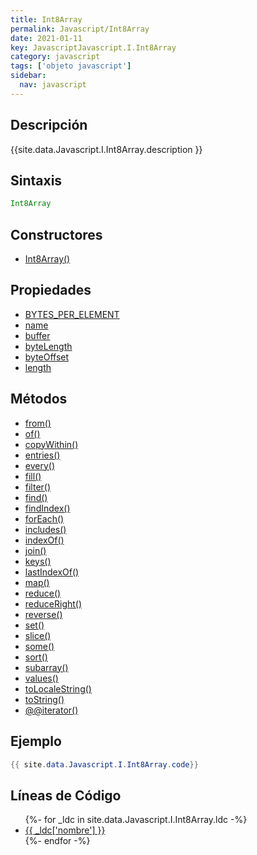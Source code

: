```yaml
---
title: Int8Array
permalink: Javascript/Int8Array
date: 2021-01-11
key: JavascriptJavascript.I.Int8Array
category: javascript
tags: ['objeto javascript']
sidebar: 
  nav: javascript
---
```


## Descripción
{{site.data.Javascript.I.Int8Array.description }}

## Sintaxis
~~~javascript
Int8Array
~~~

## Constructores
* [Int8Array()](/javascript/Int8Array/Int8Array/)

## Propiedades
* [BYTES_PER_ELEMENT](/javascript/Int8Array/BYTES_PER_ELEMENT)
* [name](/javascript/Int8Array/name)
* [buffer](/javascript/Int8Array/buffer)
* [byteLength](/javascript/Int8Array/byteLength)
* [byteOffset](/javascript/Int8Array/byteOffset)
* [length](/javascript/Int8Array/length)

## Métodos
* [from()](/javascript/Int8Array/from)
* [of()](/javascript/Int8Array/of)
* [copyWithin()](/javascript/Int8Array/copyWithin)
* [entries()](/javascript/Int8Array/entries)
* [every()](/javascript/Int8Array/every)
* [fill()](/javascript/Int8Array/fill)
* [filter()](/javascript/Int8Array/filter)
* [find()](/javascript/Int8Array/find)
* [findIndex()](/javascript/Int8Array/findIndex)
* [forEach()](/javascript/Int8Array/forEach)
* [includes()](/javascript/Int8Array/includes)
* [indexOf()](/javascript/Int8Array/indexOf)
* [join()](/javascript/Int8Array/join)
* [keys()](/javascript/Int8Array/keys)
* [lastIndexOf()](/javascript/Int8Array/lastIndexOf)
* [map()](/javascript/Int8Array/map)
* [reduce()](/javascript/Int8Array/reduce)
* [reduceRight()](/javascript/Int8Array/reduceRight)
* [reverse()](/javascript/Int8Array/reverse)
* [set()](/javascript/Int8Array/set)
* [slice()](/javascript/Int8Array/slice)
* [some()](/javascript/Int8Array/some)
* [sort()](/javascript/Int8Array/sort)
* [subarray()](/javascript/Int8Array/subarray)
* [values()](/javascript/Int8Array/values)
* [toLocaleString()](/javascript/Int8Array/toLocaleString)
* [toString()](/javascript/Int8Array/toString)
* [@@iterator()](/javascript/Int8Array/@@iterator)

## Ejemplo
~~~java
{{ site.data.Javascript.I.Int8Array.code}}
~~~

## Líneas de Código
<ul>
{%- for _ldc in site.data.Javascript.I.Int8Array.ldc -%}
   <li>
       <a href="{{_ldc['url'] }}">{{ _ldc['nombre'] }}</a>
   </li>
{%- endfor -%}
</ul>
